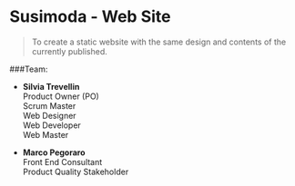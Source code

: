 Susimoda - Web Site
===================

>To create a static website with the same design and contents of the currently published.

###Team:

* **Silvia Trevellin**    
Product Owner (PO)  
Scrum Master  	
Web Designer  
Web Developer  
Web Master 
 
* **Marco Pegoraro**  
Front End Consultant  
Product Quality Stakeholder 

 

